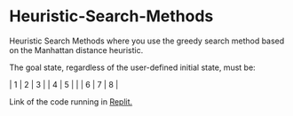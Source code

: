 # Heuristic-Search-Methods

Heuristic Search Methods where you use the greedy search method based on the Manhattan distance heuristic.

The goal state, regardless of the user-defined initial state, must be:

| 1 | 2 | 3 |
| 4 | 5 | |
| 6 | 7 | 8 |

Link of the code running in <a href="https://replit.com/@ThomasFrentzel/Heuristic-Search-Methods?v=1">Replit.</a>

